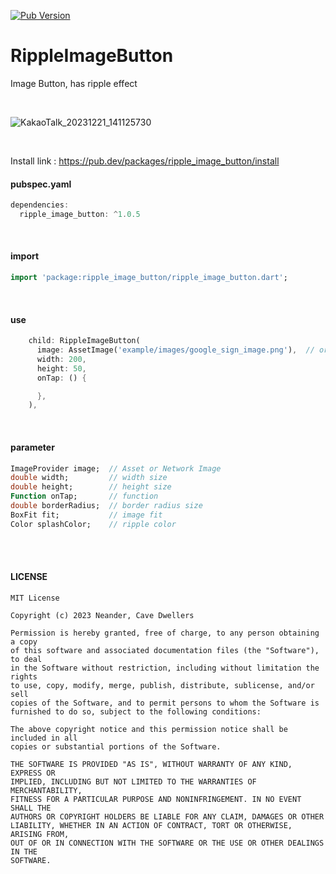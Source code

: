 [![Pub Version](https://img.shields.io/pub/v/ripple_image_button)](https://pub.dev/packages/ripple_image_button)

# RippleImageButton
Image Button, has ripple effect


<br/>


![KakaoTalk_20231221_141125730](https://github.com/b3lon9/RippleImageButton/assets/119420119/dde22929-ca55-4fc7-9376-18a549dc96dd)

<br/>

Install link : <a href="https://pub.dev/packages/ripple_image_button/install">https://pub.dev/packages/ripple_image_button/install</a>

#### pubspec.yaml
```dart
dependencies:
  ripple_image_button: ^1.0.5
```

<br />

#### import
```dart
import 'package:ripple_image_button/ripple_image_button.dart';
```

<br/>

#### use
```dart
    child: RippleImageButton(
      image: AssetImage('example/images/google_sign_image.png'),  // or NetwrokImage
      width: 200,
      height: 50,
      onTap: () {

      },
    ),
```

<br/>

#### parameter
```dart
ImageProvider image;  // Asset or Network Image
double width;         // width size
double height;        // height size
Function onTap;       // function
double borderRadius;  // border radius size
BoxFit fit;           // image fit
Color splashColor;    // ripple color
```

<br/>
<br/>


#### LICENSE
```text
MIT License

Copyright (c) 2023 Neander, Cave Dwellers

Permission is hereby granted, free of charge, to any person obtaining a copy
of this software and associated documentation files (the "Software"), to deal
in the Software without restriction, including without limitation the rights
to use, copy, modify, merge, publish, distribute, sublicense, and/or sell
copies of the Software, and to permit persons to whom the Software is
furnished to do so, subject to the following conditions:

The above copyright notice and this permission notice shall be included in all
copies or substantial portions of the Software.

THE SOFTWARE IS PROVIDED "AS IS", WITHOUT WARRANTY OF ANY KIND, EXPRESS OR
IMPLIED, INCLUDING BUT NOT LIMITED TO THE WARRANTIES OF MERCHANTABILITY,
FITNESS FOR A PARTICULAR PURPOSE AND NONINFRINGEMENT. IN NO EVENT SHALL THE
AUTHORS OR COPYRIGHT HOLDERS BE LIABLE FOR ANY CLAIM, DAMAGES OR OTHER
LIABILITY, WHETHER IN AN ACTION OF CONTRACT, TORT OR OTHERWISE, ARISING FROM,
OUT OF OR IN CONNECTION WITH THE SOFTWARE OR THE USE OR OTHER DEALINGS IN THE
SOFTWARE.
```

